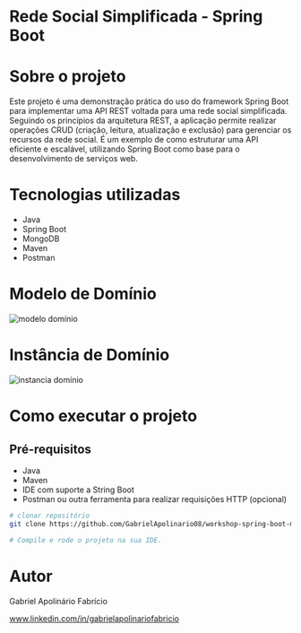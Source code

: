 # Rede Social Simplificada - Spring Boot

# Sobre o projeto

Este projeto é uma demonstração prática do uso do framework Spring Boot para implementar uma API REST voltada para uma rede social simplificada. Seguindo os princípios da arquitetura REST, a aplicação permite realizar operações CRUD (criação, leitura, atualização e exclusão) para gerenciar os recursos da rede social. É um exemplo de como estruturar uma API eficiente e escalável, utilizando Spring Boot como base para o desenvolvimento de serviços web.




# Tecnologias utilizadas
- Java
- Spring Boot
- MongoDB
- Maven
- Postman

# Modelo de Domínio
![modelo domínio](https://github.com/user-attachments/assets/cbdfc128-e484-4d47-af13-2e1cbc832f6b)

# Instância de Domínio
![instancia domínio](https://github.com/user-attachments/assets/bbbddb5d-155c-4407-a35a-d90fa3cfb48f)
  
# Como executar o projeto

## Pré-requisitos
- Java
- Maven
- IDE com suporte a String Boot
- Postman ou outra ferramenta para realizar requisições HTTP (opcional)

```bash
# clonar repositório
git clone https://github.com/GabrielApolinario08/workshop-spring-boot-mongodb.git

# Compile e rode o projeto na sua IDE.
```

# Autor

Gabriel Apolinário Fabrício

www.linkedin.com/in/gabrielapolinariofabricio
